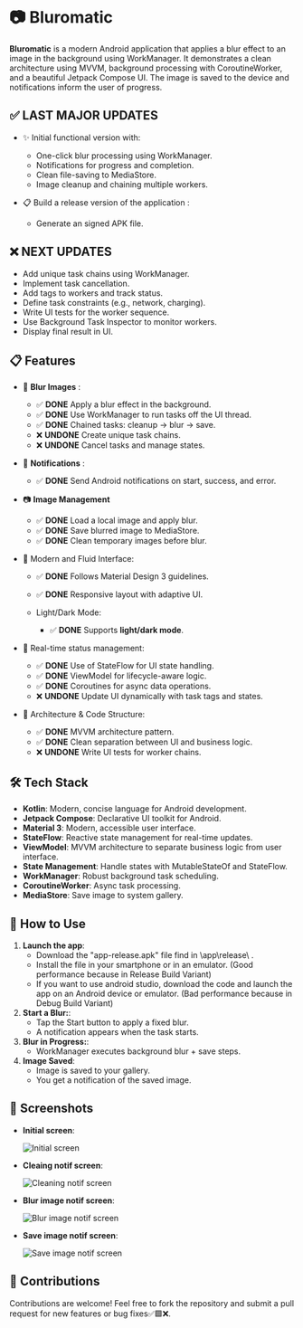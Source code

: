 # 📷 **Bluromatic**

**Bluromatic** is a modern Android application that applies a blur effect to an image in the background using WorkManager. It demonstrates a clean architecture using MVVM, background processing with CoroutineWorker, and a beautiful Jetpack Compose UI. The image is saved to the device and notifications inform the user of progress.

## ✅ **LAST MAJOR UPDATES**

-  ✨ Initial functional version with:
   - One-click blur processing using WorkManager.
   - Notifications for progress and completion.
   - Clean file-saving to MediaStore.
   - Image cleanup and chaining multiple workers.

- 📋 Build a release version of the application : 
   - Generate an signed APK file.
      
## ❌ **NEXT UPDATES**

   - Add unique task chains using WorkManager.
   - Implement task cancellation.
   - Add tags to workers and track status.
   - Define task constraints (e.g., network, charging).
   - Write UI tests for the worker sequence.
   - Use Background Task Inspector to monitor workers.
   - Display final result in UI.

## 📋 **Features**

   - 🔮 **Blur Images** :

      - ✅ **DONE** Apply a blur effect in the background.
      - ✅ **DONE** Use WorkManager to run tasks off the UI thread.
      - ✅ **DONE** Chained tasks: cleanup -> blur -> save.
      - ❌ **UNDONE** Create unique task chains.
      - ❌ **UNDONE** Cancel tasks and manage states.
   
   - 🎉 **Notifications** :

      - ✅ **DONE** Send Android notifications on start, success, and error.

   - 📷 **Image Management**

      - ✅ **DONE** Load a local image and apply blur.
      - ✅ **DONE** Save blurred image to MediaStore.
      - ✅ **DONE** Clean temporary images before blur.

   - 🎨 Modern and Fluid Interface:

      - ✅ **DONE** Follows Material Design 3 guidelines.
      - ✅ **DONE** Responsive layout with adaptive UI.

      - Light/Dark Mode:
         - ✅ **DONE** Supports **light/dark mode**.

   - 🔄 Real-time status management:

      - ✅ **DONE** Use of StateFlow for UI state handling.
      - ✅ **DONE** ViewModel for lifecycle-aware logic.
      - ✅ **DONE** Coroutines for async data operations.
      - ❌ **UNDONE** Update UI dynamically with task tags and states.

   - 🧠 Architecture & Code Structure:

      - ✅ **DONE** MVVM architecture pattern.
      - ✅ **DONE** Clean separation between UI and business logic.
      - ❌ **UNDONE** Write UI tests for worker chains.

## 🛠️ **Tech Stack**

   - **Kotlin**: Modern, concise language for Android development.
   - **Jetpack Compose**: Declarative UI toolkit for Android.
   - **Material 3**: Modern, accessible user interface.
   - **StateFlow**: Reactive state management for real-time updates.
   - **ViewModel**: MVVM architecture to separate business logic from user interface.
   - **State Management**: Handle states with MutableStateOf and StateFlow.
   - **WorkManager**: Robust background task scheduling.
   - **CoroutineWorker**: Async task processing.
   - **MediaStore**: Save image to system gallery.
   
## 🚀 **How to Use**
1. **Launch the app**:
   - Download the "app-release.apk" file find in \app\release\ .
   - Install the file in your smartphone or in an emulator. (Good performance because in Release Build Variant)
   - If you want to use android studio, download the code and launch the app on an Android device or emulator. (Bad performance because in Debug Build Variant)
2. **Start a Blur:**:
   - Tap the Start button to apply a fixed blur.
   - A notification appears when the task starts.
3. **Blur in Progress:**:
   - WorkManager executes background blur + save steps.
4. **Image Saved**:
   - Image is saved to your gallery.
   - You get a notification of the saved image.

## 📸 **Screenshots**

- **Initial screen**:

   ![Initial screen](screenshots/initial_screen.png)

- **Cleaing notif screen**:

   ![Cleaning notif screen](screenshots/cleaning_notif_screen.png)

- **Blur image notif screen**:

   ![Blur image notif screen](screenshots/blur_image_notif_screen.png)

- **Save image notif screen**:

   ![Save image notif screen](screenshots/save_image_notif_screen.png)



## 🤝 **Contributions**
Contributions are welcome! Feel free to fork the repository and submit a pull request for new features or bug fixes✅🟩❌.